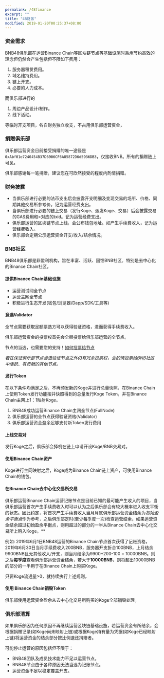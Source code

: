 ```yaml
---
permalink: /48finance
excerpt: ""
title: "48财务"
modified: 2019-01-20T00:25:37+08:00
---
```

### 资金需求
BNB48俱乐部在运营Binance Chain等区块链节点等基础设施时秉承节约高效的理念但仍然会产生包括但不限如下费用：
1. 服务器租赁费用。
1. 域名维持费用。
1. 链上开支。
1. 必要的人力成本。

而俱乐部进行的
1. 周边产品设计/制作。
1. 线下活动。

等临时开支项目，各自财务独立收支，不占用俱乐部运营资金，

### 捐赠俱乐部

俱乐部运营资金目前接受捐赠的唯一途径是`0xAbf01e7240454B37D6906CF6A85872D6d5936DB3`，仅接收BNB。所有的捐赠链上可见。

俱乐部感谢每一笔捐赠，建议您在可欣然接受的程度内酌情捐赠。 

### 财务披露
- 当俱乐部进行必要的法币支出后会披露开支明细及变现交易的场所、价格、同期其他交易所参考价。记为运营经费支出。
- 当俱乐部进行必要的链上交易（发行Koge、派发Koge、交易）后会披露交易的GAS费用和>对应的txid。记为运营经费支出。
- 俱乐部运营的区块链节点上线，会公布钱包地址。如产生手续费收入，记为运营经费收入。
- 俱乐部会定期公示运营资金开支/收入/结余情况。

### BNB社区
BNB48俱乐部是非盈利机构，旨在丰富、活跃、回馈BNB社区，特别是去中心化的Binance Chain社区。

#### 提供Binance Chain基础设施

- 运营测试网全节点
- 运营主网全节点
- 积极进行生态开发(钱包/浏览器/Dapp/SDK/工具等)

#### 竞选Validator
全节点需要获取足额票选方可以获得验证资格，进而获得手续费收入。

俱乐部运营资金的投票权首先会全额投票给俱乐部运营的全节点。

节点的当选，也需要您的支持！[如何投票给节点]()

*若在保证俱乐部节点当选验证节点之外仍有冗余投票权，会酌情投票给BNB社区中活跃、有贡献的其他节点。*

#### 发行Token
在以下条件均满足之后，不再颁发新的Koge并进行总量快照，在Binance Chain上使用Token发行功能按并快照得到的总量发行Koge Token，并在Binance Chain主网上1：1映射Koge。
  1. BNB48成功运营Binance Chain主网全节点(FullNode)
  2. 俱乐部运营的全节点获得验证资格(Validator)
  3. 俱乐部运营资金盈余足够支付新Token发行费用

#### 上线交易对
发行Koge之后，俱乐部会择机在链上申请开设Koge/BNB交易对。

#### 使用Binance Chain资产
Koge进行主网映射之后，Koge成为Binance Chain链上资产，可使用Binance Chain的钱包。

#### 在Binance Chain去中心化交易所交易
俱乐部运营Binance Chain运营记账节点是目前已知的最可能产生收入的项目，当俱乐部运营首次产生手续费收入时可以认为之后俱乐部会有较大概率进入收支平衡的状态。因此约定，将首次产生手续费收入当月月底俱乐部运营资金结余为*初始盈余平衡点*作为参考，之后俱乐部定时(至少每季度一次)检查运营结余，如果运营资金结余超过初始盈余平衡点，则用超过的部分的一半从Binance Chain去中心化交易所上购入Koge。**

例如:
2019年6月1日BNB48运营的Binance Chain节点首次获得了记账资格，2019年6月30日当月手续费收入200BNB，服务器开支折合100BNB，上月结余9900BNB且无其他收入/开支，则当月结余为9900+200-100 = 10000BNB。则之后**每季度**查看俱乐部运营资金结余，若大于**10000BNB**，则将超出10000BNB的部分的一半用于在Binance Chain上购买Koge。

只要Koge流通量>0，就持续执行上述规则。

#### 使用 Binance Chain销毁Token
俱乐部使用运营资金盈余从去中心化交易所购买的Koge全部销毁处理。

### 俱乐部清算

如果俱乐部因为任何原因不再继续运营区块链基础设施，若运营资金有所结余，会根据捐赠记录(如Koge尚未映射上链)或根据Koge持有量为凭据(如Koge已经映射上链)将运营资金的结余部分按比例退还捐赠者。

可能停止运营的原因包括但不限于：
- BNB48团队及成员技术能力不足以运营节点。
- BNB48节点由于各种原因无法当选为记账节点。
- 运营资金不足以稳定覆盖开支。
